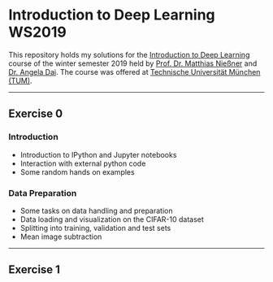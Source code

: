 # Introduction to Deep Learning WS2019
This repository holds my solutions for the [Introduction to Deep Learning](https://niessner.github.io/I2DL/) course of the winter semester 2019 held by [Prof. Dr. Matthias Nießner](https://www.niessnerlab.org/members/matthias_niessner/profile.html) and [Dr. Angela Dai](https://angeladai.github.io/). The course was offered at [Technische Universität München (TUM)](https://www.tum.de/).

***

## Exercise 0
### Introduction
- Introduction to IPython and Jupyter notebooks
- Interaction with external python code
- Some random hands on examples

### Data Preparation
- Some tasks on data handling and preparation
- Data loading and visualization on the CIFAR-10 dataset
- Splitting into training, validation and test sets
- Mean image subtraction

***

## Exercise 1
